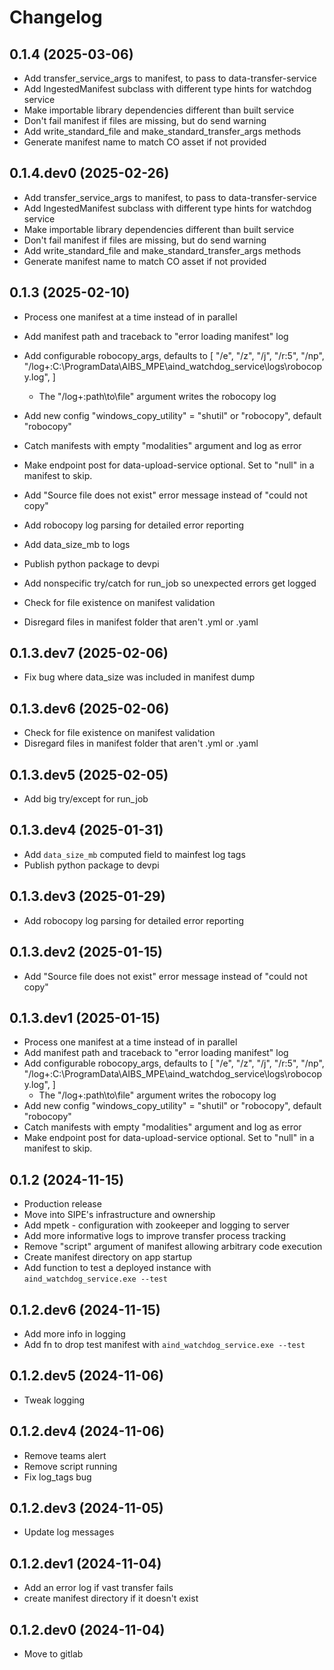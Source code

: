 # Changelog

## 0.1.4 (2025-03-06)
* Add transfer_service_args to manifest, to pass to data-transfer-service
* Add IngestedManifest subclass with different type hints for watchdog service
* Make importable library dependencies different than built service
* Don't fail manifest if files are missing, but do send warning
* Add write_standard_file and make_standard_transfer_args methods
* Generate manifest name to match CO asset if not provided

## 0.1.4.dev0 (2025-02-26)
* Add transfer_service_args to manifest, to pass to data-transfer-service
* Add IngestedManifest subclass with different type hints for watchdog service
* Make importable library dependencies different than built service
* Don't fail manifest if files are missing, but do send warning
* Add write_standard_file and make_standard_transfer_args methods
* Generate manifest name to match CO asset if not provided

## 0.1.3 (2025-02-10)
* Process one manifest at a time instead of in parallel
* Add manifest path and traceback to "error loading manifest" log
*  Add configurable robocopy_args, defaults to [ "/e", "/z", "/j", "/r:5", "/np", "/log+:C:\ProgramData\AIBS_MPE\aind_watchdog_service\logs\robocopy.log", ]

    * The "/log+:path\to\file" argument writes the robocopy log
* Add new config "windows_copy_utility" = "shutil" or "robocopy", default "robocopy"
* Catch manifests with empty "modalities" argument and log as error
* Make endpoint post for data-upload-service optional. Set to "null" in a manifest to skip.
* Add "Source file does not exist" error message instead of "could not copy"
* Add robocopy log parsing for detailed error reporting
* Add data_size_mb to logs
* Publish python package to devpi
* Add nonspecific try/catch for run_job so unexpected errors get logged
* Check for file existence on manifest validation
* Disregard files in manifest folder that aren't .yml or .yaml

## 0.1.3.dev7 (2025-02-06)
* Fix bug where data_size was included in manifest dump

## 0.1.3.dev6 (2025-02-06)
* Check for file existence on manifest validation
* Disregard files in manifest folder that aren't .yml or .yaml

## 0.1.3.dev5 (2025-02-05)
* Add big try/except for run_job 

## 0.1.3.dev4 (2025-01-31)
* Add `data_size_mb` computed field to mainfest log tags
* Publish python package to devpi

## 0.1.3.dev3 (2025-01-29)
* Add robocopy log parsing for detailed error reporting

## 0.1.3.dev2 (2025-01-15)
* Add "Source file does not exist" error message instead of "could not copy"

## 0.1.3.dev1 (2025-01-15)
* Process one manifest at a time instead of in parallel
* Add manifest path and traceback to "error loading manifest" log
* Add configurable robocopy_args, defaults to 
    [
        "/e", "/z", "/j", "/r:5", "/np",
        "/log+:C:\\ProgramData\\AIBS_MPE\\aind_watchdog_service\\logs\\robocopy.log",
    ]
    * The "/log+:path\\to\\file" argument writes the robocopy log
* Add new config "windows_copy_utility" = "shutil" or "robocopy", default "robocopy"
* Catch manifests with empty "modalities" argument and log as error
* Make endpoint post for data-upload-service optional. Set to "null" in a manifest to skip.


## 0.1.2 (2024-11-15)
* Production release
* Move into SIPE's infrastructure and ownership
* Add mpetk - configuration with zookeeper and logging to server
* Add more informative logs to improve transfer process tracking
* Remove "script" argument of manifest allowing arbitrary code execution
* Create manifest directory on app startup
* Add function to test a deployed instance with `aind_watchdog_service.exe --test`

## 0.1.2.dev6 (2024-11-15)
* Add more info in logging
* Add fn to drop test manifest with `aind_watchdog_service.exe --test`

## 0.1.2.dev5 (2024-11-06)
* Tweak logging

## 0.1.2.dev4 (2024-11-06)
* Remove teams alert
* Remove script running
* Fix log_tags bug

## 0.1.2.dev3 (2024-11-05)
* Update log messages

## 0.1.2.dev1 (2024-11-04)
* Add an error log if vast transfer fails
* create manifest directory if it doesn't exist

## 0.1.2.dev0 (2024-11-04)
* Move to gitlab